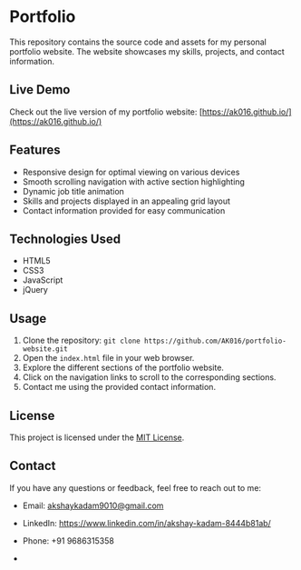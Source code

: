 # Portfolio 

This repository contains the source code and assets for my personal portfolio website. The website showcases my skills, projects, and contact information.

## Live Demo

Check out the live version of my portfolio website: [https://ak016.github.io/](https://ak016.github.io/)

## Features

- Responsive design for optimal viewing on various devices
- Smooth scrolling navigation with active section highlighting
- Dynamic job title animation
- Skills and projects displayed in an appealing grid layout
- Contact information provided for easy communication

## Technologies Used

- HTML5
- CSS3
- JavaScript
- jQuery

## Usage

1. Clone the repository: `git clone https://github.com/AK016/portfolio-website.git`
2. Open the `index.html` file in your web browser.
3. Explore the different sections of the portfolio website.
4. Click on the navigation links to scroll to the corresponding sections.
5. Contact me using the provided contact information.

## License

This project is licensed under the [MIT License](LICENSE).

## Contact

If you have any questions or feedback, feel free to reach out to me:

- Email: akshaykadam9010@gmail.com
- LinkedIn: https://www.linkedin.com/in/akshay-kadam-8444b81ab/
- Phone: +91 9686315358

- 
